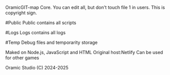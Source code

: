 OramicGIT-map Core.
You can edit all, but don't touch file 1 in users. This is copyright sign.

#Public
Public contains all scripts

#Logs
Logs contains all logs

#Temp
Debug files and temporarity storage

Maked on Node.js, JavaScript and HTML
Original host:Netlify
Can be used for other games

Oramic Studio (C) 2024-2025
